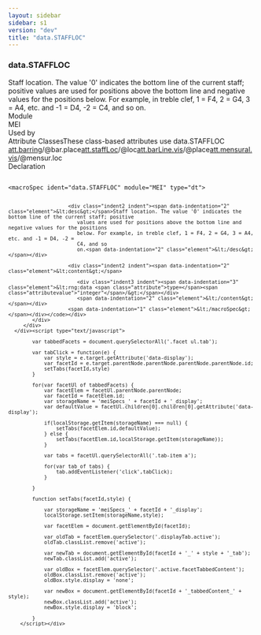 ```yaml
---
layout: sidebar
sidebar: s1
version: "dev"
title: "data.STAFFLOC"
---
```

<div class="specPage">
   <div class="datatypeSpec">
      <h3 id="data.STAFFLOC">data.STAFFLOC</h3>
      <div class="specs">
         <div class="desc">Staff location. The value '0' indicates the bottom line of the current staff; positive
            values are used for positions above the bottom line and negative values for the positions
            below. For example, in treble clef, 1 = F4, 2 = G4, 3 = A4, etc. and -1 = D4, -2 =
            C4, and so
            on.
         </div>
         <div class="facet module">
            <div class="label">Module</div>
            <div class="statement text">MEI</div>
         </div>
         <div class="facet usedBy" id="usedBy">
            <div class="label">Used by</div>
            <div class="statement list">
               <div class="classBox dtBox" title="Attribute Classes">
                  <div class="classHeading"><label class="classLabel">Attribute Classes</label><span class="classDesc">These class-based attributes use data.STAFFLOC</span></div>
                  <div class="classContent"><span class="ident attclass" data-ident="att.barring" data-module="MEI.shared"><a class="classLink" title="Attributes that capture the placement of bar lines." href="{{ site.baseurl }}/{{ page.version }}/attribute-classes/att.barring.html">att.barring</a>/<span title="Denotes the staff location of bar lines, if the length is non-standard; that is, not equal to 2 times (the number of staff lines - 1).">@bar.place</span></span><span class="ident attclass" data-ident="att.staffLoc" data-module="MEI.shared"><a class="classLink" title="Attributes that identify location on a staff in terms of lines and spaces." href="{{ site.baseurl }}/{{ page.version }}/attribute-classes/att.staffloc.html">att.staffLoc</a>/<span title="Holds the staff location of the feature.">@loc</span></span><span class="ident attclass" data-ident="att.barLine.vis" data-module="MEI.visual"><a class="classLink" title="Visual domain attributes." href="{{ site.baseurl }}/{{ page.version }}/attribute-classes/att.barline.vis.html">att.barLine.vis</a>/<span title="Denotes the staff location of the bar line if its length is non-standard.">@place</span></span><span class="ident attclass" data-ident="att.mensural.vis" data-module="MEI.visual"><a class="classLink" title="Used by staffDef and scoreDef to provide default values for attributes in the visual domain related to mensuration." href="{{ site.baseurl }}/{{ page.version }}/attribute-classes/att.mensural.vis.html">att.mensural.vis</a>/<span title="Holds the staff location of the mensuration sign.">@mensur.loc</span></span></div>
               </div>
            </div>
         </div>
         <div class="facet declaration">
            <div class="label">Declaration</div>
            <div class="statement declaration">
               <div class="code" xml:space="preserve" data-lang="ODD"><code>
                     <div class="indent1 indent"><span data-indentation="1" class="element">&lt;macroSpec <span class="attribute">ident=</span><span class="attributevalue">"data.STAFFLOC"</span> <span class="attribute">module=</span><span class="attributevalue">"MEI"</span> <span class="attribute">type=</span><span class="attributevalue">"dt"</span>&gt;</span>
                        
                        <div class="indent2 indent"><span data-indentation="2" class="element">&lt;desc&gt;</span>Staff location. The value '0' indicates the bottom line of the current staff; positive
                           values are used for positions above the bottom line and negative values for the positions
                           below. For example, in treble clef, 1 = F4, 2 = G4, 3 = A4, etc. and -1 = D4, -2 =
                           C4, and so
                           on.<span data-indentation="2" class="element">&lt;/desc&gt;</span></div>
                        
                        <div class="indent2 indent"><span data-indentation="2" class="element">&lt;content&gt;</span>
                           
                           <div class="indent3 indent"><span data-indentation="3" class="element">&lt;rng:data <span class="attribute">type=</span><span class="attributevalue">"integer"</span>/&gt;</span></div>
                           <span data-indentation="2" class="element">&lt;/content&gt;</span></div>
                        <span data-indentation="1" class="element">&lt;/macroSpec&gt;</span></div></code></div>
            </div>
         </div>
      </div><script type="text/javascript">
            
            var tabbedFacets = document.querySelectorAll('.facet ul.tab');
            
            var tabClick = function(e) {
                var style = e.target.getAttribute('data-display');
                var facetId = e.target.parentNode.parentNode.parentNode.parentNode.id;
                setTabs(facetId,style)
            }
            
            for(var facetUl of tabbedFacets) {
                var facetElem = facetUl.parentNode.parentNode;
                var facetId = facetElem.id;
                var storageName = 'meiSpecs_' + facetId + '_display';
                var defaultValue = facetUl.children[0].children[0].getAttribute('data-display');
                
                if(localStorage.getItem(storageName) === null) {
                    setTabs(facetElem.id,defaultValue);
                } else {
                    setTabs(facetElem.id,localStorage.getItem(storageName));
                }
                
                var tabs = facetUl.querySelectorAll('.tab-item a');
                
                for(var tab of tabs) {
                    tab.addEventListener('click',tabClick);
                }
                
            }
            
            function setTabs(facetId,style) {
                
                var storageName = 'meiSpecs_' + facetId + '_display';
                localStorage.setItem(storageName,style);
                
                var facetElem = document.getElementById(facetId);
                
                var oldTab = facetElem.querySelector('.displayTab.active');
                oldTab.classList.remove('active');
                
                var newTab = document.getElementById(facetId + '_' + style + '_tab');
                newTab.classList.add('active');
                
                var oldBox = facetElem.querySelector('.active.facetTabbedContent');
                oldBox.classList.remove('active');
                oldBox.style.display = 'none';
                
                var newBox = document.getElementById(facetId + '_tabbedContent_' + style);
                newBox.classList.add('active');
                newBox.style.display = 'block';
                
            }
        </script></div>
</div>
